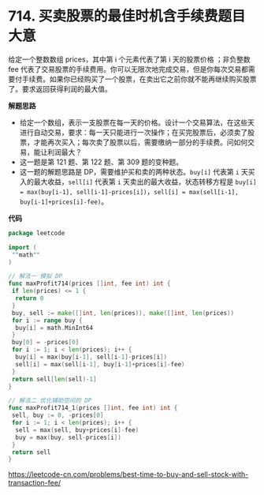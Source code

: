 # 714. 买卖股票的最佳时机含手续费**题目大意** 

给定一个整数数组 prices，其中第 i 个元素代表了第 i 天的股票价格 ；非负整数 fee 代表了交易股票的手续费用。你可以无限次地完成交易，但是你每次交易都需要付手续费。如果你已经购买了一个股票，在卖出它之前你就不能再继续购买股票了。要求返回获得利润的最大值。

**解题思路** 

- 给定一个数组，表示一支股票在每一天的价格。设计一个交易算法，在这些天进行自动交易，要求：每一天只能进行一次操作；在买完股票后，必须卖了股票，才能再次买入；每次卖了股票以后，需要缴纳一部分的手续费。问如何交易，能让利润最大？
- 这一题是第 121 题、第 122 题、第 309 题的变种题。
- 这一题的解题思路是 DP，需要维护买和卖的两种状态。`buy[i]` 代表第 `i` 天买入的最大收益，`sell[i]` 代表第 `i` 天卖出的最大收益，状态转移方程是 `buy[i] = max(buy[i-1], sell[i-1]-prices[i])`，`sell[i] = max(sell[i-1], buy[i-1]+prices[i]-fee)`。

**代码**  

```go
package leetcode

import (
 ""math""
)

// 解法一 模拟 DP
func maxProfit714(prices []int, fee int) int {
 if len(prices) <= 1 {
  return 0
 }
 buy, sell := make([]int, len(prices)), make([]int, len(prices))
 for i := range buy {
  buy[i] = math.MinInt64
 }
 buy[0] = -prices[0]
 for i := 1; i < len(prices); i++ {
  buy[i] = max(buy[i-1], sell[i-1]-prices[i])
  sell[i] = max(sell[i-1], buy[i-1]+prices[i]-fee)
 }
 return sell[len(sell)-1]
}

// 解法二 优化辅助空间的 DP
func maxProfit714_1(prices []int, fee int) int {
 sell, buy := 0, -prices[0]
 for i := 1; i < len(prices); i++ {
  sell = max(sell, buy+prices[i]-fee)
  buy = max(buy, sell-prices[i])
 }
 return sell
}
```

https://leetcode-cn.com/problems/best-time-to-buy-and-sell-stock-with-transaction-fee/